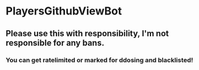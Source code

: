 # PlayersGithubViewBot
## Please use this with responsibility, I'm not responsible for any bans.
### You can get ratelimited or marked for ddosing and blacklisted!
